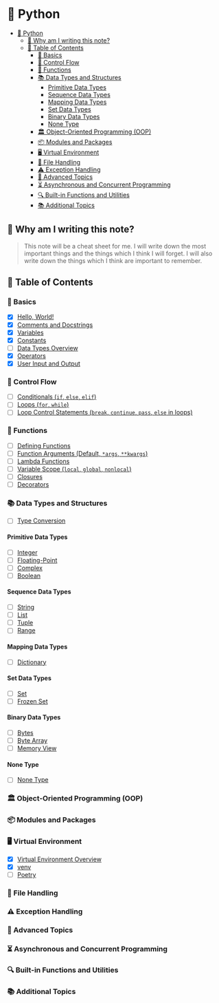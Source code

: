 # 🌟 Python

- [🌟 Python](#-python)
  - [📘 Why am I writing this note?](#-why-am-i-writing-this-note)
  - [📑 Table of Contents](#-table-of-contents)
    - [📝 Basics](#-basics)
    - [🔄 Control Flow](#-control-flow)
    - [🔧 Functions](#-functions)
    - [📚 Data Types and Structures](#-data-types-and-structures)
      - [Primitive Data Types](#primitive-data-types)
      - [Sequence Data Types](#sequence-data-types)
      - [Mapping Data Types](#mapping-data-types)
      - [Set Data Types](#set-data-types)
      - [Binary Data Types](#binary-data-types)
      - [None Type](#none-type)
    - [🏛️ Object-Oriented Programming (OOP)](#️-object-oriented-programming-oop)
    - [📦 Modules and Packages](#-modules-and-packages)
    - [🖥️ Virtual Environment](#️-virtual-environment)
    - [📂 File Handling](#-file-handling)
    - [⚠️ Exception Handling](#️-exception-handling)
    - [🚀 Advanced Topics](#-advanced-topics)
    - [⏳ Asynchronous and Concurrent Programming](#-asynchronous-and-concurrent-programming)
    - [🔍 Built-in Functions and Utilities](#-built-in-functions-and-utilities)
    - [📚 Additional Topics](#-additional-topics)

## 📘 Why am I writing this note?

> This note will be a cheat sheet for me. I will write down the most important things and the things which I think I will forget. I will also write down the things which I think are important to remember.

## 📑 Table of Contents

### 📝 Basics

- [x] [Hello, World!](./basics/hello-world.md)
- [x] [Comments and Docstrings](./basics/comments-and-docstrings.md)
- [x] [Variables](./basics/variables.md)
- [x] [Constants](./basics/constants.md)
- [ ] [Data Types Overview](./basics/data-types-overview.md)
- [x] [Operators](./basics/operators.md)
- [x] [User Input and Output](./basics/user-input-output.md)

### 🔄 Control Flow

- [ ] [Conditionals (`if`, `else`, `elif`)](./control-flow/conditionals.md)
- [ ] [Loops (`for`, `while`)](./control-flow/loops.md)
- [ ] [Loop Control Statements (`break`, `continue`, `pass`, `else` in loops)](./control-flow/loop-control-statements.md)

### 🔧 Functions

- [ ] [Defining Functions](./functions/defining-functions.md)
- [ ] [Function Arguments (Default, `*args`, `**kwargs`)](./functions/function-arguments.md)
- [ ] [Lambda Functions](./functions/lambda-functions.md)
- [ ] [Variable Scope (`local`, `global`, `nonlocal`)](./functions/variable-scope.md)
- [ ] [Closures](./functions/closures.md)
- [ ] [Decorators](./functions/decorators.md)

### 📚 Data Types and Structures

- [ ] [Type Conversion](./data-types-and-structures/type-conversion.md)

#### Primitive Data Types

- [ ] [Integer](./data-types-and-structures/int.md)
- [ ] [Floating-Point](./data-types-and-structures/float.md)
- [ ] [Complex](./data-types-and-structures/complex.md)
- [ ] [Boolean](./data-types-and-structures/boolean.md)

#### Sequence Data Types

- [ ] [String](./data-types-and-structures/string.md)
- [ ] [List](./data-types-and-structures/list.md)
- [ ] [Tuple](./data-types-and-structures/tuple.md)
- [ ] [Range](./data-types-and-structures/range.md)

#### Mapping Data Types

- [ ] [Dictionary](./data-types-and-structures/dict.md)

#### Set Data Types

- [ ] [Set](./data-types-and-structures/set.md)
- [ ] [Frozen Set](./data-types-and-structures/frozenset.md)

#### Binary Data Types

- [ ] [Bytes](./data-types-and-structures/bytes.md)
- [ ] [Byte Array](./data-types-and-structures/bytearray.md)
- [ ] [Memory View](./data-types-and-structures/memoryview.md)

#### None Type

- [ ] [None Type](./data-types-and-structures/NoneType.md)

### 🏛️ Object-Oriented Programming (OOP)

### 📦 Modules and Packages

### 🖥️ Virtual Environment

- [x] [Virtual Environment Overview](./virtual-environment/virtual-environment-overview.md)
- [x] [venv](./virtual-environment/venv.md)
- [ ] [Poetry](./virtual-environment/poetry.md)

### 📂 File Handling

### ⚠️ Exception Handling

### 🚀 Advanced Topics

### ⏳ Asynchronous and Concurrent Programming

### 🔍 Built-in Functions and Utilities

### 📚 Additional Topics
